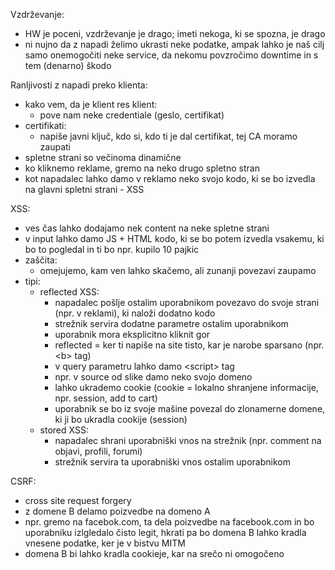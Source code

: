 Vzdrževanje:
- HW je poceni, vzdrževanje je drago; imeti nekoga, ki se spozna, je drago
- ni nujno da z napadi želimo ukrasti neke podatke, ampak lahko je naš cilj samo onemogočiti neke service, da nekomu povzročimo downtime in s tem (denarno) škodo

Ranljivosti z napadi preko klienta:
- kako vem, da je klient res klient:
	- pove nam neke credentiale (geslo, certifikat)
- certifikati:
	- napiše javni ključ, kdo si, kdo ti je dal certifikat, tej CA moramo zaupati
- spletne strani so večinoma dinamične
- ko kliknemo reklame, gremo na neko drugo spletno stran
- kot napadalec lahko damo v reklamo neko svojo kodo, ki se bo izvedla na glavni spletni strani - XSS

XSS:
- ves čas lahko dodajamo nek content na neke spletne strani
- v input lahko damo JS + HTML kodo, ki se bo potem izvedla vsakemu, ki bo to pogledal in ti bo npr. kupilo 10 pajkic
- zaščita:
	- omejujemo, kam ven lahko skačemo, ali zunanji povezavi zaupamo
- tipi:
	- reflected XSS:
		- napadalec pošlje ostalim uporabnikom povezavo do svoje strani (npr. v reklami), ki naloži dodatno kodo
		- strežnik servira dodatne parametre ostalim uporabnikom
		- uporabnik mora eksplicitno kliknit gor
		- reflected = ker ti napiše na site tisto, kar je narobe sparsano (npr. \<b\> tag)
		- v query parametru lahko damo \<script\> tag
		- npr. v source od slike damo neko svojo domeno
		- lahko ukrademo cookie (cookie = lokalno shranjene informacije, npr. session, add to cart)
		- uporabnik se bo iz svoje mašine povezal do zlonamerne domene, ki ji bo ukradla cookije (session)
	- stored XSS:
		- napadalec shrani uporabniški vnos na strežnik (npr. comment na objavi, profili, forumi)
		- strežnik servira ta uporabniški vnos ostalim uporabnikom

CSRF:
- cross site request forgery
- z domene B delamo poizvedbe na domeno A
- npr. gremo na facebok.com, ta dela poizvedbe na facebook.com in bo uporabniku izlgledalo čisto legit, hkrati pa bo domena B lahko kradla vnesene podatke, ker je v bistvu MITM
- domena B bi lahko kradla cookieje, kar na srečo ni omogočeno